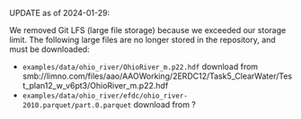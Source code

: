 UPDATE as of 2024-01-29:

We removed Git LFS (large file storage) because we exceeded our storage limit.
The following large files are no longer stored in the repository, and must be downloaded:
- `examples/data/ohio_river/OhioRiver_m.p22.hdf` download from smb://limno.com/files/aao/AAOWorking/2ERDC12/Task5_ClearWater/Test_plan12_w_v6pt3/OhioRiver_m.p22.hdf
- `examples/data/ohio_river/efdc/ohio_river-2010.parquet/part.0.parquet` download from ?